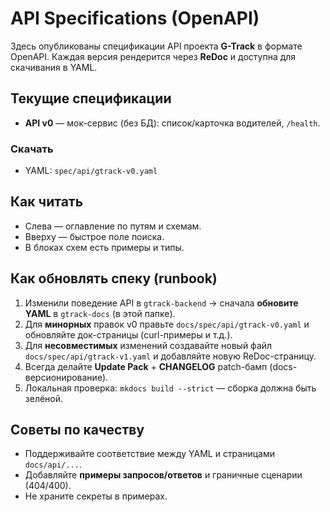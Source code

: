 # API Specifications (OpenAPI)

Здесь опубликованы спецификации API проекта **G-Track** в формате OpenAPI. Каждая версия рендерится через **ReDoc** и доступна для скачивания в YAML.

## Текущие спецификации
- **API v0** — мок-сервис (без БД): список/карточка водителей, `/health`.

### Скачать
- YAML: `spec/api/gtrack-v0.yaml`

## Как читать
- Слева — оглавление по путям и схемам.
- Вверху — быстрое поле поиска.
- В блоках схем есть примеры и типы.

## Как обновлять спеку (runbook)
1. Изменили поведение API в `gtrack-backend` → сначала **обновите YAML** в `gtrack-docs` (в этой папке).
2. Для **минорных** правок v0 правьте `docs/spec/api/gtrack-v0.yaml` и обновляйте док-страницы (curl-примеры и т.д.).
3. Для **несовместимых** изменений создавайте новый файл `docs/spec/api/gtrack-v1.yaml` и добавляйте новую ReDoc-страницу.
4. Всегда делайте **Update Pack** + **CHANGELOG** patch-бамп (docs-версионирование).
5. Локальная проверка: `mkdocs build --strict` — сборка должна быть зелёной.

## Советы по качеству
- Поддерживайте соответствие между YAML и страницами `docs/api/...`.
- Добавляйте **примеры запросов/ответов** и граничные сценарии (404/400).
- Не храните секреты в примерах.
